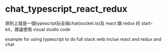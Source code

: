 # chat_typescript_react_redux

原則上就是一個typescript玩全端chat(socket.io)及 react 跟 redux 的 start-kit，建議使用 visual studio code

example for using typescript to do full stack web inclue react and redux and chat

